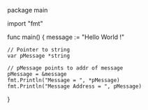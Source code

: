 package main

import "fmt"

func main() {
	message := "Hello World !"

	// Pointer to string
	var pMessage *string

	// pMessage points to addr of message
	pMessage = &message
	fmt.Println("Message = ", *pMessage)
	fmt.Println("Message Address = ", pMessage)
}
